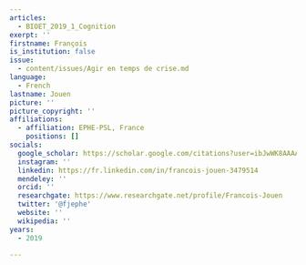 ```yaml
---
articles:
  - BIOET_2019_1_Cognition
exerpt: ''
firstname: François
is_institution: false
issue:
  - content/issues/Agir en temps de crise.md
language:
  - French
lastname: Jouen
picture: ''
picture_copyright: ''
affiliations:
  - affiliation: EPHE-PSL, France
    positions: []
socials:
  google_scholar: https://scholar.google.com/citations?user=ibJwWK8AAAAJ&hl=fr
  instagram: ''
  linkedin: https://fr.linkedin.com/in/francois-jouen-3479514
  mendeley: ''
  orcid: ''
  researchgate: https://www.researchgate.net/profile/Francois-Jouen
  twitter: '@fjephe'
  website: ''
  wikipedia: ''
years:
  - 2019

---
```

